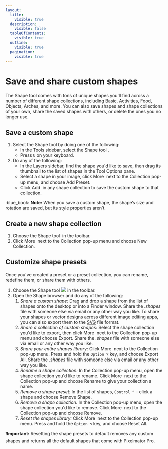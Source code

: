 ```yaml
---
layout:
  title:
    visible: true
  description:
    visible: false
  tableOfContents:
    visible: true
  outline:
    visible: true
  pagination:
    visible: true
---
```


# Save and share custom shapes

The Shape tool comes with tons of unique shapes you'll find across a number of different shape collections, including Basic, Activities, Food, Objects, Arches, and more. You can also save shapes and shape collections of your own, share the saved shapes with others, or delete the ones you no longer use.

## Save a custom shape

1. Select the Shape tool by doing one of the following:
   * In the Tools sidebar, select the Shape tool <img src="https://help.pixelmator.com/pixelmator-pro/3.5/assets/English/1605106203000.png" alt="" data-size="line">.
   * Press `U` on your keyboard.
2. Do any of the following:
   * In the Layers sidebar, find the shape you'd like to save, then drag its thumbnail to the list of shapes in the Tool Options pane.
   * Select a shape in your image, click More <img src="https://help.pixelmator.com/pixelmator-pro/3.5/assets/English/1603810631000.png" alt="" data-size="line"> next to the Collection pop-up menu, and choose Add Preset.
   * Click Add <img src="https://help.pixelmator.com/pixelmator-pro/3.5/assets/English/1579274394000.png" alt="" data-size="line"> in any shape collection to save the custom shape to that collection.

:blue\_book: **Note:** When you save a custom shape, the shape’s size and rotation are saved, but its style properties aren’t.

## Create a new shape collection

1. Choose the Shape tool <img src="https://help.pixelmator.com/pixelmator-pro/3.5/assets/English/1605106203000.png" alt="" data-size="line"> in the toolbar.
2. Click More <img src="https://help.pixelmator.com/pixelmator-pro/3.5/assets/English/1603810631000.png" alt="" data-size="line"> next to the Collection pop-up menu and choose New Collection.

## Customize shape presets

Once you've created a preset or a preset collection, you can rename, redefine them, or share them with others.

1. Choose the Shape tool ![](https://help.pixelmator.com/pixelmator-pro/3.5/assets/English/1605106203000.png) in the toolbar.
2. Open the Shape browser and do any of the following:
   1. _Share a custom shape:_ Drag and drop a shape from the list of shapes onto the desktop or into a Finder window. Share the _.shapes_ file with someone else via email or any other way you like. To share your shapes or vector designs across different image editing apps, you can also export them to the [SVG](https://www.pixelmator.com/support/guide/pixelmator-pro/798) file format.
   2. _Share a collection of custom shapes:_ Select the shape collection you'd like to export, then click More <img src="https://help.pixelmator.com/pixelmator-pro/3.5/assets/English/1603810631000.png" alt="" data-size="line"> next to the Collection pop-up menu and choose Export. Share the _.shapes_ file with someone else via email or any other way you like.
   3. _Share your entire shapes library:_ Click More <img src="https://help.pixelmator.com/pixelmator-pro/3.5/assets/English/1603810631000.png" alt="" data-size="line"> next to the Collection pop-up menu. Press and hold the `Option ⌥` key, and choose Export All. Share the _.shapes_ file with someone else via email or any other way you like.
   4. _Rename a shape collection:_ In the Collection pop-up menu, open the shape collection you'd like to rename. Click More <img src="https://help.pixelmator.com/pixelmator-pro/3.5/assets/English/1603810631000.png" alt="" data-size="line"> next to the Collection pop-up and choose Rename to give your collection a name.
   5. _Remove a shape preset:_ In the list of shapes, `Control ⌃` – click a shape and choose Remove Shape.&#x20;
   6. _Remove a shape collection._ In the Collection pop-up menu, open the shape collection you'd like to remove. Click More <img src="https://help.pixelmator.com/pixelmator-pro/3.5/assets/English/1603810631000.png" alt="" data-size="line"> next to the Collection pop-up and choose Remove.
   7. _Reset the shapes library:_ Click More <img src="https://help.pixelmator.com/pixelmator-pro/3.5/assets/English/1603810631000.png" alt="" data-size="line"> next to the Collection pop-up menu. Press and hold the `Option ⌥` key, and choose Reset All.

:exclamation:**Important:** Resetting the shape presets to default removes any custom shapes and returns all the default shapes that come with Pixelmator Pro.
